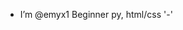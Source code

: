 - I’m @emyx1
Beginner py, html/css
'-'


<!---
emyx1/emyx1 is a ✨ special ✨ repository because its `README.md` (this file) appears on your GitHub profile.
You can click the Preview link to take a look at your changes.
--->
<style> 
  color: pink;
</style>
